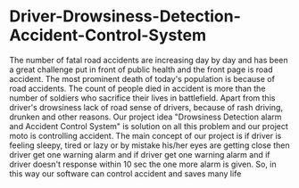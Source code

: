 # Driver-Drowsiness-Detection-Accident-Control-System
The number of fatal road accidents are increasing day by day and has been a great challenge 
put in front of public health and the front page is road accident. The most prominent death of 
today's population is because of road accidents. The count of people died in accident is more 
than the number of soldiers who sacrifice their lives in battlefield. Apart from this driver's 
drowsiness lack of road sense of drivers, because of rash driving, drunken and other reasons. 
Our project idea "Drowsiness Detection alarm and Accident Control System" is solution on all 
this problem and our project moto is controlling accident. The main concept of our project is if 
driver is feeling sleepy, tired or lazy or by mistake his/her eyes are getting close then driver get 
one warning alarm and if driver get one warning alarm and if driver doesn't response within 10 
sec the one more alarm is given. So, in this way our software can control accident and saves 
many life
